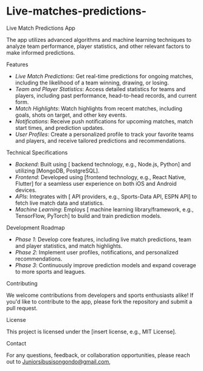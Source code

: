 # Live-matches-predictions-

Live Match Predictions App

The app utilizes advanced algorithms and machine learning techniques to analyze team performance, player statistics, and other relevant factors to make informed predictions.

Features

- *Live Match Predictions*: Get real-time predictions for ongoing matches, including the likelihood of a team winning, drawing, or losing.
- *Team and Player Statistics*: Access detailed statistics for teams and players, including past performance, head-to-head records, and current form.
- *Match Highlights*: Watch highlights from recent matches, including goals, shots on target, and other key events.
- *Notifications*: Receive push notifications for upcoming matches, match start times, and prediction updates.
- *User Profiles*: Create a personalized profile to track your favorite teams and players, and receive tailored predictions and recommendations.

Technical Specifications

- *Backend*: Built using [ backend technology, e.g., Node.js, Python] and utilizing [MongoDB, PostgreSQL].
- *Frontend*: Developed using [frontend technology, e.g., React Native, Flutter] for a seamless user experience on both iOS and Android devices.
- *APIs*: Integrates with [ API providers, e.g., Sports-Data API, ESPN API] to fetch live match data and statistics.
- *Machine Learning*: Employs [ machine learning library/framework, e.g., TensorFlow, PyTorch] to build and train prediction models.

Development Roadmap

- *Phase 1*: Develop core features, including live match predictions, team and player statistics, and match highlights.
- *Phase 2*: Implement user profiles, notifications, and personalized recommendations.
- *Phase 3*: Continuously improve prediction models and expand coverage to more sports and leagues.

Contributing

We welcome contributions from developers and sports enthusiasts alike! If you'd like to contribute to the app, please fork the repository and submit a pull request.

License

This project is licensed under the [insert license, e.g., MIT License].

Contact

For any questions, feedback, or collaboration opportunities, please reach out to Juniorsibusisongondo@gmail.com, 
